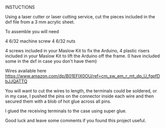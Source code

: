 INSTUCTIONS

Using a laser cutter or laser cutting service, cut the pieces included in the dxf file from a 3 mm acrylic sheet.

To assemble you will need

4 6/32 machine screw
4 6/32 nuts

4 screws included in your Maslow Kit to fix the Arduino, 
4 plastic risers included in your Maslow Kit to lift the Arduino off the frame. (I have included some in the dxf in case you don't have them)

Wires available here https://www.amazon.com/dp/B01EFIX0OU/ref=cm_sw_em_r_mt_dp_U_fgpfDbJJQATTQ

You will want to cut the wires to length, the terminals could be soldered, or in my case, I pushed the pins on the connector inside each wire and then secured them with a blob of hot glue across all pins.

I glued the receiving terminals to the case using super glue.

Good luck and leave some comments if you found this project useful.
